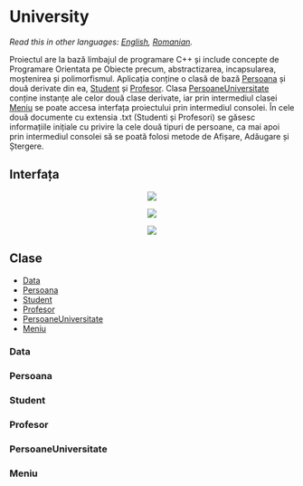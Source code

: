 # University

*Read this in other languages: [English](README.en.md), [Romanian](README.md).*

Proiectul are la bază limbajul de programare C++ și include concepte de Programare Orientata pe Obiecte precum, abstractizarea, incapsularea, moștenirea și polimorfismul. Aplicația conține o clasă de bază [Persoana](#Persoana) și două derivate din ea, [Student](#Student) și [Profesor](#Profesor). Clasa [PersoaneUniversitate](#PersoaneUniversitate) conține instanțe ale celor două clase derivate, iar prin intermediul clasei [Meniu](#Meniu) se poate accesa interfața proiectului prin intermediul consolei. În cele două documente cu extensia .txt (Studenti și Profesori) se găsesc informațiile inițiale cu privire la cele două tipuri de persoane, ca mai apoi prin intermediul consolei să se poată folosi metode de Afișare, Adăugare și Ștergere.

## Interfața

<p align="center">
  <img src="https://i.ibb.co/xDHrDV8/Screenshot-2.png">
</p>

<p align="center">
  <img src="https://i.ibb.co/LYnvDpW/Screenshot-3.png">
</p>

<p align="center">
  <img src="https://i.ibb.co/DQRnwqR/Screenshot-4.png">
</p>

## Clase
  - [Data](#Data)
  - [Persoana](#Persoana)
  - [Student](#Student)
  - [Profesor](#Profesor)
  - [PersoaneUniversitate](#PersoaneUniversitate)
  - [Meniu](#Meniu)
  
  ### Data
  ### Persoana
  ### Student
  ### Profesor
  ### PersoaneUniversitate
  ### Meniu



